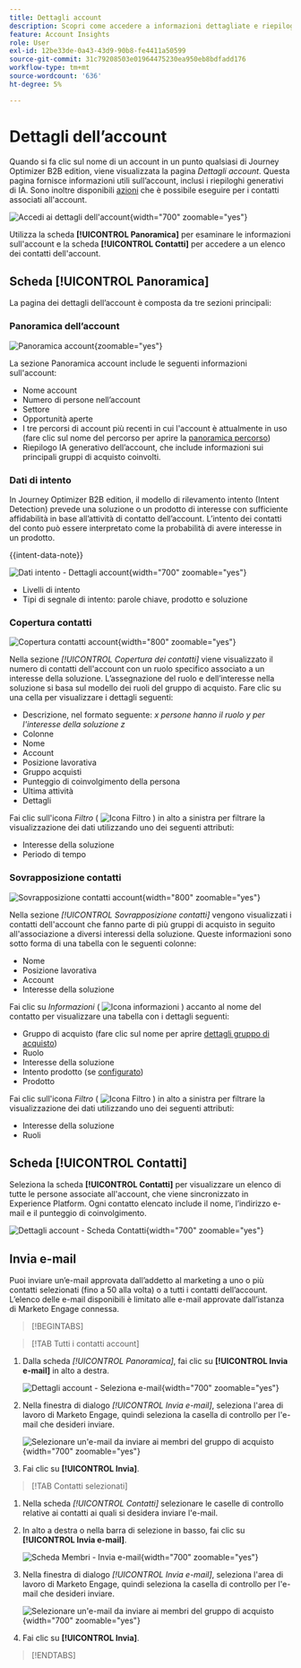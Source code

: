 ```yaml
---
title: Dettagli account
description: Scopri come accedere a informazioni dettagliate e riepiloghi generativi sull’intelligenza artificiale per gli account in Journey Optimizer B2B edition.
feature: Account Insights
role: User
exl-id: 12be33de-0a43-43d9-90b8-fe4411a50599
source-git-commit: 31c79208503e01964475230ea950eb8bdfadd176
workflow-type: tm+mt
source-wordcount: '636'
ht-degree: 5%

---
```


# Dettagli dell’account

Quando si fa clic sul nome di un account in un punto qualsiasi di Journey Optimizer B2B edition, viene visualizzata la pagina _Dettagli account_. Questa pagina fornisce informazioni utili sull’account, inclusi i riepiloghi generativi di IA. Sono inoltre disponibili [azioni](#account-actions) che è possibile eseguire per i contatti associati all&#39;account.

![Accedi ai dettagli dell&#39;account](./assets/account-details.png){width="700" zoomable="yes"}

Utilizza la scheda **[!UICONTROL Panoramica]** per esaminare le informazioni sull&#39;account e la scheda **[!UICONTROL Contatti]** per accedere a un elenco dei contatti dell&#39;account.

## Scheda [!UICONTROL Panoramica]

La pagina dei dettagli dell’account è composta da tre sezioni principali:

### Panoramica dell’account

![Panoramica account](./assets/details-page-account-overview.png){zoomable="yes"}

La sezione Panoramica account include le seguenti informazioni sull&#39;account:

* Nome account
* Numero di persone nell’account
* Settore
* Opportunità aperte
* I tre percorsi di account più recenti in cui l&#39;account è attualmente in uso (fare clic sul nome del percorso per aprire la [panoramica percorso](../journeys/journey-overview.md))
* Riepilogo IA generativo dell’account, che include informazioni sui principali gruppi di acquisto coinvolti.

### Dati di intento

In Journey Optimizer B2B edition, il modello di rilevamento intento (Intent Detection) prevede una soluzione o un prodotto di interesse con sufficiente affidabilità in base all’attività di contatto dell’account. L’intento dei contatti del conto può essere interpretato come la probabilità di avere interesse in un prodotto.

{{intent-data-note}}

![Dati intento - Dettagli account](./assets/intent-data-panel.png){width="700" zoomable="yes"}

* Livelli di intento
* Tipi di segnale di intento: parole chiave, prodotto e soluzione


### Copertura contatti

![Copertura contatti account](./assets/details-page-contact-coverage.png){width="800" zoomable="yes"}

Nella sezione _[!UICONTROL Copertura dei contatti]_ viene visualizzato il numero di contatti dell&#39;account con un ruolo specifico associato a un interesse della soluzione. L’assegnazione del ruolo e dell’interesse nella soluzione si basa sul modello dei ruoli del gruppo di acquisto. Fare clic su una cella per visualizzare i dettagli seguenti:

* Descrizione, nel formato seguente: _x persone hanno il ruolo y per l&#39;interesse della soluzione z_
* Colonne
* Nome
* Account
* Posizione lavorativa
* Gruppo acquisti
* Punteggio di coinvolgimento della persona
* Ultima attività
* Dettagli

Fai clic sull&#39;icona _Filtro_ ( ![Icona Filtro](../assets/do-not-localize/icon-filter.svg) ) in alto a sinistra per filtrare la visualizzazione dei dati utilizzando uno dei seguenti attributi:

* Interesse della soluzione
* Periodo di tempo

### Sovrapposizione contatti

![Sovrapposizione contatti account](./assets/details-page-contact-overlap.png){width="800" zoomable="yes"}

Nella sezione _[!UICONTROL Sovrapposizione contatti]_ vengono visualizzati i contatti dell&#39;account che fanno parte di più gruppi di acquisto in seguito all&#39;associazione a diversi interessi della soluzione. Queste informazioni sono sotto forma di una tabella con le seguenti colonne:

* Nome
* Posizione lavorativa
* Account
* Interesse della soluzione

Fai clic su _Informazioni_ ( ![Icona informazioni](../assets/do-not-localize/icon-info.svg) ) accanto al nome del contatto per visualizzare una tabella con i dettagli seguenti:

* Gruppo di acquisto (fare clic sul nome per aprire [dettagli gruppo di acquisto](../buying-groups/buying-group-details.md))
* Ruolo
* Interesse della soluzione
* Intento prodotto (se [configurato](../admin/intent-data.md))
* Prodotto

Fai clic sull&#39;icona _Filtro_ ( ![Icona Filtro](../assets/do-not-localize/icon-filter.svg) ) in alto a sinistra per filtrare la visualizzazione dei dati utilizzando uno dei seguenti attributi:

* Interesse della soluzione
* Ruoli

## Scheda [!UICONTROL Contatti]

Seleziona la scheda **[!UICONTROL Contatti]** per visualizzare un elenco di tutte le persone associate all&#39;account, che viene sincronizzato in Experience Platform. Ogni contatto elencato include il nome, l’indirizzo e-mail e il punteggio di coinvolgimento.

![Dettagli account - Scheda Contatti](./assets/account-details-contacts-tab.png){width="700" zoomable="yes"}

## Invia e-mail

Puoi inviare un’e-mail approvata dall’addetto al marketing a uno o più contatti selezionati (fino a 50 alla volta) o a tutti i contatti dell’account. L’elenco delle e-mail disponibili è limitato alle e-mail approvate dall’istanza di Marketo Engage connessa.

>[!BEGINTABS]

>[!TAB Tutti i contatti account]

1. Dalla scheda _[!UICONTROL Panoramica]_, fai clic su **[!UICONTROL Invia e-mail]** in alto a destra.

   ![Dettagli account - Seleziona e-mail](../accounts/assets/account-details-send-email.png){width="700" zoomable="yes"}

1. Nella finestra di dialogo _[!UICONTROL Invia e-mail]_, seleziona l&#39;area di lavoro di Marketo Engage, quindi seleziona la casella di controllo per l&#39;e-mail che desideri inviare.

   ![Selezionare un&#39;e-mail da inviare ai membri del gruppo di acquisto](../accounts/assets/account-details-send-email-dialog.png){width="700" zoomable="yes"}

1. Fai clic su **[!UICONTROL Invia]**.

>[!TAB Contatti selezionati]

1. Nella scheda _[!UICONTROL Contatti]_ selezionare le caselle di controllo relative ai contatti ai quali si desidera inviare l&#39;e-mail.

1. In alto a destra o nella barra di selezione in basso, fai clic su **[!UICONTROL Invia e-mail]**.

   ![Scheda Membri - Invia e-mail](../accounts/assets/account-details-send-email-selections.png){width="700" zoomable="yes"}

1. Nella finestra di dialogo _[!UICONTROL Invia e-mail]_, seleziona l&#39;area di lavoro di Marketo Engage, quindi seleziona la casella di controllo per l&#39;e-mail che desideri inviare.

   ![Selezionare un&#39;e-mail da inviare ai membri del gruppo di acquisto](../accounts/assets/account-details-send-email-dialog.png){width="700" zoomable="yes"}

1. Fai clic su **[!UICONTROL Invia]**.

>[!ENDTABS]

